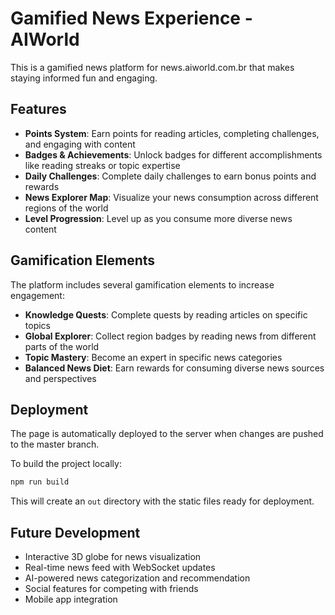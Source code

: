 # Gamified News Experience - AIWorld

This is a gamified news platform for news.aiworld.com.br that makes staying informed fun and engaging.

## Features

- **Points System**: Earn points for reading articles, completing challenges, and engaging with content
- **Badges & Achievements**: Unlock badges for different accomplishments like reading streaks or topic expertise
- **Daily Challenges**: Complete daily challenges to earn bonus points and rewards
- **News Explorer Map**: Visualize your news consumption across different regions of the world
- **Level Progression**: Level up as you consume more diverse news content

## Gamification Elements

The platform includes several gamification elements to increase engagement:

- **Knowledge Quests**: Complete quests by reading articles on specific topics
- **Global Explorer**: Collect region badges by reading news from different parts of the world
- **Topic Mastery**: Become an expert in specific news categories
- **Balanced News Diet**: Earn rewards for consuming diverse news sources and perspectives

## Deployment

The page is automatically deployed to the server when changes are pushed to the master branch.

To build the project locally:

```bash
npm run build
```

This will create an `out` directory with the static files ready for deployment.

## Future Development

- Interactive 3D globe for news visualization
- Real-time news feed with WebSocket updates
- AI-powered news categorization and recommendation
- Social features for competing with friends
- Mobile app integration
